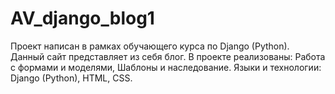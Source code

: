 # AV_django_blog1
Проект написан в рамках обучающего курса по Django (Python).
Данный сайт представляет из себя блог.
В проекте реализованы:
Работа с формами и моделями,
Шаблоны и наследование.
Языки и технологии: Django (Python), HTML, CSS.
